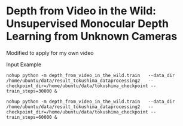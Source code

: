 # Depth from Video in the Wild: Unsupervised Monocular Depth Learning from Unknown Cameras

Modified to apply for my own video


Input Example

```script
nohup python -m depth_from_video_in_the_wild.train   --data_dir /home/ubuntu/data/result_tokushima_dataprocessing2   --checkpoint_dir=/home/ubuntu/data/tokushima_checkpoint --train_steps=30000 &

nohup python -m depth_from_video_in_the_wild.train   --data_dir /home/ubuntu/data/result_tokushima_dataprocessing2   --checkpoint_dir=/home/ubuntu/data/tokushima_checkpoint --train_steps=60000 &
```

